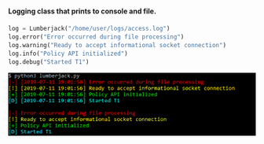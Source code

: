#### Logging class that prints to console and file.

```python
log = Lumberjack("/home/user/logs/access.log")
log.error("Error occurred during file processing")
log.warning("Ready to accept informational socket connection")
log.info("Policy API initialized")
log.debug("Started T1")
```

<p align="center">
    <img src="https://raw.githubusercontent.com/4d4c/lumberjack/master/example.png">
</p>
